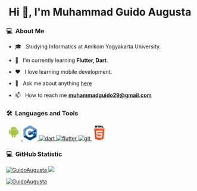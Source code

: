 <h1 align="center">Hi 👋, I'm Muhammad Guido Augusta</h1>

### 💻 &nbsp;About Me 

- 🎓 &nbsp; Studying Informatics at Amikom Yogyakarta University.

- 🌱 &nbsp; I’m currently learning **Flutter, Dart**.
  
- ❤️ &nbsp; I love learning mobile development.
  
- 💬 &nbsp; Ask me about anything [here](https://github.com/GuidoAugusta/GuidoAugusta/issues)
  
- 📫 &nbsp; How to reach me **muhammadguido29@gmail.com**

### 🛠 &nbsp;Languages and Tools

<p align="left"> 
  <a href="https://developer.android.com" target="_blank" rel="noreferrer"> <img src="https://raw.githubusercontent.com/devicons/devicon/master/icons/android/android-original-wordmark.svg" alt="android" width="40" height="40"/> </a>
  <a href="https://www.w3schools.com/cpp/" target="_blank" rel="noreferrer"> <img src="https://raw.githubusercontent.com/devicons/devicon/master/icons/cplusplus/cplusplus-original.svg" alt="cplusplus" width="40" height="40"/> </a> 
  <a href="https://dart.dev" target="_blank" rel="noreferrer"> <img src="https://www.vectorlogo.zone/logos/dartlang/dartlang-icon.svg" alt="dart" width="40" height="40"/> </a> 
  <a href="https://flutter.dev" target="_blank" rel="noreferrer"> <img src="https://www.vectorlogo.zone/logos/flutterio/flutterio-icon.svg" alt="flutter" width="40" height="40"/> </a> 
  <a href="https://git-scm.com/" target="_blank" rel="noreferrer"> <img src="https://www.vectorlogo.zone/logos/git-scm/git-scm-icon.svg" alt="git" width="40" height="40"/> </a> <a href="https://www.w3.org/html/" target="_blank" rel="noreferrer"> <img src="https://raw.githubusercontent.com/devicons/devicon/master/icons/html5/html5-original-wordmark.svg" alt="html5" width="40" height="40"/> </a> 
</p>

### 💻 &nbsp;GitHub Statistic

<p align="left">
<a href="https://github.com/dimasmds">
  <img height="180em" src="https://github-readme-stats-eight-theta.vercel.app/api?username=GuidoAugusta&show_icons=true&theme=algolia&include_all_commits=true&count_private=true" alt="GuidoAugusta"/>
  <img height="180em" src="https://github-readme-stats-eight-theta.vercel.app/api/top-langs/?username=GuidoAugusta&layout=compact&langs_count=8&theme=algolia"/>
</a>
</p>

<p align="left"> <a href="https://github.com/ryo-ma/github-profile-trophy"><img src="https://github-profile-trophy.vercel.app/?username=GuidoAugusta" alt="GuidoAugusta" /></a> </p>

<!--
**GuidoAugusta/GuidoAugusta** is a ✨ _special_ ✨ repository because its `README.md` (this file) appears on your GitHub profile.

Here are some ideas to get you started:

- 🔭 I’m currently working on ...
- 🌱 I’m currently learning ...
- 👯 I’m looking to collaborate on ...
- 🤔 I’m looking for help with ...
- 💬 Ask me about ...
- 📫 How to reach me: ...
- 😄 Pronouns: ...
- ⚡ Fun fact: ...
-->
